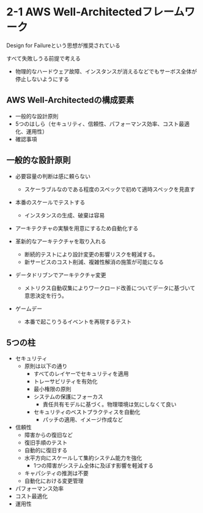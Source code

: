 # 2-1 AWS Well-Architectedフレームワーク

Design for Failureという思想が推奨されている

すべて失敗しうる前提で考える

* 物理的なハードウェア故障、インスタンスが消えるなどでもサーボス全体が停止しないようにする

## AWS Well-Architectedの構成要素

* 一般的な設計原則
* 5つのはしら（セキュリティ、信頼性、パフォーマンス効率、コスト最適化、運用性）
* 確認事項

## 一般的な設計原則

* 必要容量の判断は感に頼らない
  * スケーラブルなのである程度のスペックで初めて適時スペックを見直す
* 本番のスケールでテストする
  * インスタンスの生成、破棄は容易
* アーキテクチャの実験を用意にするため自動化する
* 革新的なアーキテクチャを取り入れる
  * 断続的テストにより設計変更の影響リスクを軽減する。
  * 新サービスのコスト削減、複雑性解消の施策が可能になる
* データドリブンでアーキテクチャ変更
  * メトリクス自動収集によりワークロード改善についてデータに基づいて意思決定を行う。

* ゲームデー
  * 本番で起こりうるイベントを再現するテスト

## 5つの柱

* セキュリティ
  * 原則は以下の通り
    * すべてのレイヤーでセキュリティを適用
    * トレーサビリティを有効化
    * 最小権限の原則
    * システムの保護にフォーカス
      * 責任共有モデルに基づく。物理環境は気にしなくて良い
    * セキュリティのベストプラクティスを自動化
      * パッチの適用、イメージ作成など
* 信頼性
  * 障害からの復旧など 
  * 復旧手順のテスト
  * 自動的に復旧する
  * 水平方向にスケールして集約システム能力を強化
    * 1つの障害がシステム全体に及ぼす影響を軽減する
  * キャパシティの推測は不要
  * 自動化における変更管理
* パフォーマンス効率
* コスト最適化
* 運用性